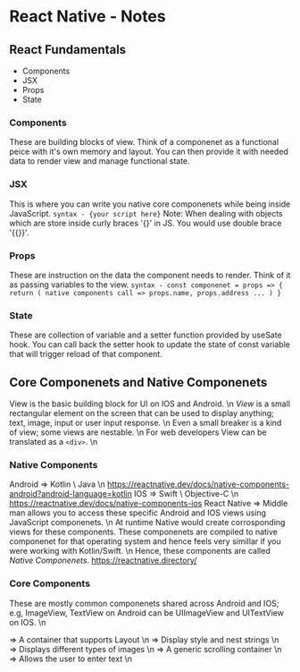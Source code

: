 # React Native - Notes

## React Fundamentals

- Components
- JSX
- Props
- State

### Components
These are building blocks of view. Think of a componenet as a functional peice with it's own memory and layout. You can then provide it with needed data to render view and manage functional state.

### JSX
This is where you can write you native core componenets while being inside JavaScript.
`syntax - {your script here}`
Note: When dealing with objects which are store inside curly braces '{}' in JS. You would use double brace '{{}}'.

### Props
These are instruction on the data the component needs to render. Think of it as passing variables to the view.
`syntax - const componenet = props => {
	return (
		native components
		call => props.name, props.address ...
	)
}`

### State
These are collection of variable and a setter function provided by useSate hook. You can call back the setter hook to update the state of const variable that will trigger reload of that component.

## Core Componenets and Native Componenets

View is the basic building block for UI on IOS and Android. \n
*View* is a small rectangular element on the screen that can be used to display anything; text, image, input or user input response. \n
Even a small breaker is a kind of view; some views are nestable. \n
For web developers View can be translated as a `<div>`. \n

### Native Components

Android => Kotlin \ Java \n https://reactnative.dev/docs/native-components-android?android-language=kotlin
IOS => Swift \ Objective-C \n https://reactnative.dev/docs/native-components-ios
React Native => Middle man allows you to access these specific Android and IOS views using JavaScript componenets. \n
At runtime Native would create corrosponding views for these components. These componenets are compiled to native componenet for that operating system and hence feels very simillar if you were working with Kotlin/Swift. \n
Hence, these components are called *Native Componenets*. https://reactnative.directory/

### Core Components

These are mostly common componenets shared across Android and IOS; e.g, ImageView, TextView on Android can be UIImageView and UITextView on IOS. \n

<View> => A container that supports Layout \n
<Text> => Display style and nest strings \n
<Image> => Displays different types of images \n
<ScrollView> => A generic scrolling container \n
<TextInput> => Allows the user to enter text \n





